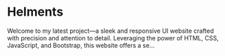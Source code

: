 # Helments
Welcome to my latest project—a sleek and responsive UI website crafted with precision and attention to detail. Leveraging the power of HTML, CSS, JavaScript, and Bootstrap, this website offers a se…
